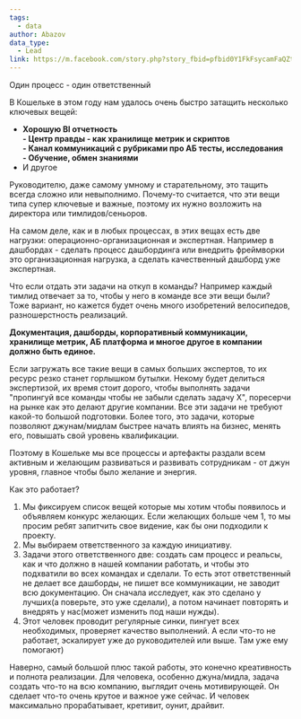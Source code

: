 ```yaml
---
tags:
  - data
author: Abazov
data_type:
  - Lead
link: https://m.facebook.com/story.php?story_fbid=pfbid0Y1FkFsycamFaQZtxHee3woAYY1rfzKjw2ukFSEjhwjRQWuEMGRoQnQH6gMRypDv6l&id=100000825102629&mibextid=Nif5oz
---
```

Один процесс - один ответственный  
  
В Кошельке в этом году нам удалось очень быстро затащить несколько ключевых вещей:  
- **Хорошую BI отчетность**  
**- Центр правды - как хранилище метрик и скриптов**  
**- Канал коммуникаций с рубриками про АБ тесты, исследования**  
**- Обучение, обмен знаниями**  
- И другое  
  
Руководителю, даже самому умному и старательному, это тащить всегда сложно или невыполнимо. Почему-то считается, что эти вещи типа супер ключевые и важные, поэтому их нужно возложить на директора или тимлидов/сеньоров.  
  
На самом деле, как и в любых процессах, в этих вещах есть две нагрузки: операционно-организационная и экспертная. Например в дашбордах - сделать процесс дашбординга или внедрить фреймворки это организационная нагрузка, а сделать качественный дашборд уже экспертная.  
  
Что если отдать эти задачи на откуп в команды? Например каждый тимлид отвечает за то, чтобы у него в команде все эти вещи были? Тоже вариант, но кажется будет очень много изобретений велосипедов, разношерстность реализаций.  
  
**Документация, дашборды, корпоративный коммуникации, хранилище метрик, АБ платформа и многое другое в компании должно быть единое.**  
  
Если загружать все такие вещи в самых больших экспертов, то их ресурс резко станет горлышком бутылки. Некому будет делиться экспертизой, их время стоит дорого, чтобы выполнять задачи "пропингуй все команды чтобы не забыли сделать задачу Х", поресерчи на рынке как это делают другие компании. Все эти задачи не требуют какой-то большой подготовки. Более того, это задачи, которые позволяют джунам/мидлам быстрее начать влиять на бизнес, менять его, повышать свой уровень квалификации.  
  
Поэтому в Кошельке мы все процессы и артефакты раздали всем активным и желающим развиваться и развивать сотрудникам - от джун уровня, главное чтобы было желание и энергия.  
  
Как это работает?  
1) Мы фиксируем список вещей которые мы хотим чтобы появилось и объявляем конкурс желающих. Если желающих больше чем 1, то мы просим ребят запитчить свое видение, как бы они подходили к проекту.  
2) Мы выбираем ответственного за каждую инициативу.  
3) Задачи этого ответственного две: создать сам процесс и реальсы, как и что должно в нашей компании работать, и чтобы это подхватили во всех командах и сделали. То есть этот ответственный не делает все дашборды, не пишет все коммуникации, не заводит всю документацию. Он сначала исследует, как это сделано у лучших(а поверьте, это уже сделали), а потом начинает повторять и внедрять у нас(может изменить под наши нужды).  
4) Этот человек проводит регулярные синки, пингует всех необходимых, проверяет качество выполнений. А если что-то не работает, эскалирует уже до руководителей или выше. Там уже ему помогают)  
  
Наверно, самый большой плюс такой работы, это конечно креативность и полнота реализации. Для человека, особенно джуна/мидла, задача создать что-то на всю компанию, выглядит очень мотивирующей. Он сделает что-то очень крутое и важное уже сейчас. И человек максимально прорабатывает, кретивит, оунит, драйвит.